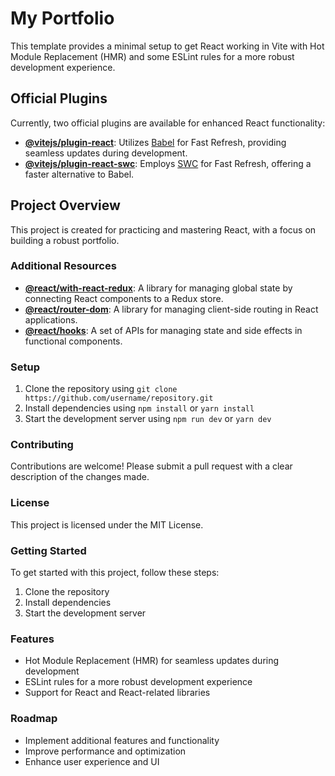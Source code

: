 # My Portfolio

This template provides a minimal setup to get React working in Vite with Hot Module Replacement (HMR) and some ESLint rules for a more robust development experience.

## Official Plugins

Currently, two official plugins are available for enhanced React functionality:

- **[@vitejs/plugin-react](https://github.com/vitejs/vite-plugin-react/blob/main/packages/plugin-react/README.md)**: Utilizes [Babel](https://babeljs.io/) for Fast Refresh, providing seamless updates during development.
- **[@vitejs/plugin-react-swc](https://github.com/vitejs/vite-plugin-react-swc)**: Employs [SWC](https://swc.rs/) for Fast Refresh, offering a faster alternative to Babel.

## Project Overview

This project is created for practicing and mastering React, with a focus on building a robust portfolio.

### Additional Resources

- **[@react/with-react-redux](https://github.com/reactjs/react-redux)**: A library for managing global state by connecting React components to a Redux store.
- **[@react/router-dom](https://github.com/remix-run/react-router)**: A library for managing client-side routing in React applications.
- **[@react/hooks](https://reactjs.org/docs/hooks-intro.html)**: A set of APIs for managing state and side effects in functional components.

### Setup

1. Clone the repository using `git clone https://github.com/username/repository.git`
2. Install dependencies using `npm install` or `yarn install`
3. Start the development server using `npm run dev` or `yarn dev`

### Contributing

Contributions are welcome! Please submit a pull request with a clear description of the changes made.

### License

This project is licensed under the MIT License.

### Getting Started

To get started with this project, follow these steps:

1. Clone the repository
2. Install dependencies
3. Start the development server

### Features

- Hot Module Replacement (HMR) for seamless updates during development
- ESLint rules for a more robust development experience
- Support for React and React-related libraries

### Roadmap

- Implement additional features and functionality
- Improve performance and optimization
- Enhance user experience and UI